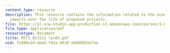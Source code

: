```yaml
---
content_type: resource
description: This resource contains the information related to the economic and financial
  impacts over the life of proposed projects.
file: https://ol-ocw-studio-app-production.s3.amazonaws.com/courses/1-011-project-evaluation-spring-2011/fa308cedaba6f42ad410168d86b1e7aa_MIT1_011S11_lec05.pdf
file_type: application/pdf
resourcetype: Document
title: MIT1_011S11_lec05.pdf
uid: fa308ced-aba6-f42a-d410-168d86b1e7aa
---
```

